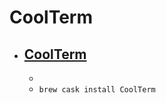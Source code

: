 # CoolTerm
- [CoolTerm](https://freeware.the-meiers.org/)
  - 
  - 
  - `brew cask install CoolTerm`
